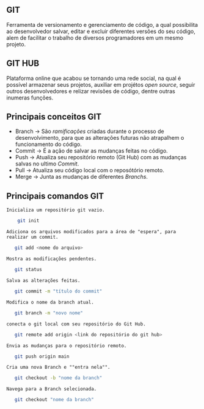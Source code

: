 ## GIT 

Ferramenta de versionamento e gerenciamento de código, a qual possibilita ao desenvolvedor salvar, editar e excluir diferentes versões do seu código, alem de facilitar o trabalho de diversos programadores em um mesmo projeto.

## GIT HUB

Plataforma online que acabou se tornando uma rede social, na qual é possível armazenar seus projetos, auxiliar em projétos *open source*, seguir outros desenvolvedores e relizar revisões de código, dentre outras inumeras funções. 

 ## Principais conceitos GIT

   - Branch -> São *ramificações* criadas durante o processo de desenvolvimento, para que as alterações futuras não atrapalhem o funcionamento do código.
   - Commit -> É a ação de salvar as mudanças feitas no código.
   - Push -> Atualiza seu repositório remoto (Git Hub) com as mudanças salvas no ultimo *Commit*.
   - Pull -> Atualiza seu código local com o reposótório remoto. 
   - Merge -> Junta as mudanças de diferentes *Branchs*.

## Principais comandos GIT

``` Inicializa um repositório git vazio. ```
```bash
    git init 
```
``` Adiciona os arquivos modificados para a área de "espera", para realizar um commit. ```
``` bash 
   git add <nome do arquivo>
```
``` Mostra as modificações pendentes.  ```
``` bash 
   git status
```
``` Salva as alterações feitas. ```
``` bash 
   git commit -m "título do commit"
```
``` Modifica o nome da branch atual. ```
``` bash 
   git branch -m "novo nome"
```
``` conecta o git local com seu repositório do Git Hub. ```
``` bash 
   git remote add origin <link do repositório do git hub>
```
``` Envia as mudanças para o repositório remoto. ```
``` bash 
   git push origin main
```
``` Cria uma nova Branch e ""entra nela"". ```
``` bash 
   git checkout -b "nome da branch"
```
``` Navega para a Branch selecionada. ```
``` bash 
   git checkout "nome da branch"
```

